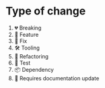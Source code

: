 # Type of change

1. 💔 Breaking
2. 🚀 Feature
3. 🐛 Fix
4. 🛠️ Tooling
5. 🔨 Refactoring
6. 🧪 Test
7. 📦 Dependency
8. 📖 Requires documentation update
